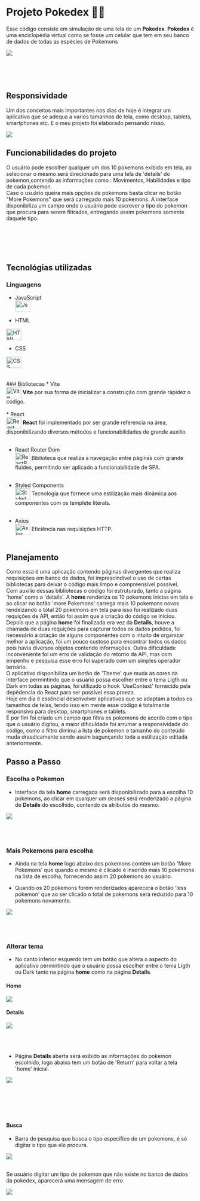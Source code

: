 # Projeto Pokedex 🐱‍💻


Esse código consiste em simulação de uma tela de um <strong>Pokedex</strong>.
<strong>Pokedex</strong> é uma enciclopédia virtual como se fosse um celular que tem em seu banco de dados de todas as espécies de Pokemons


<img src='./src/assets/home.gif' >

 <br><br><br>


## Responsividade
Um dos conceitos mais importantes nos dias de hoje é integrar um aplicativo que se adequa a varios tamanhos de tela, como desktop, tablets, smartphones etc. E o meu projeto foi elaborado pensando nisso.

<img src="./src/assets/respo.gif">


## Funcionabilidades do projeto
O usuário pode escolher qualquer um dos 10 pokemons exibido em tela, ao selecionar o mesmo será direcionado para uma tela de 'details' do pokemon,contendo as informações como : Movimentos, Habilidades e tipo de cada pokemon.<br>
Caso o usuário queira mais opções de pokemons basta clicar no botão "More Pokemons" que será carregado mais 10 pokemons. A interface  disponibiliza um campo onde o usuário pode escrever o tipo do pokemon que procura para serem filtrados,  entregando assim pokemons somente daquele tipo.

<br><br><br><br>

## Tecnológias utilizadas 

  ### Linguagens


* JavaScript<br>
  <img align="center" alt="Js" height="30" width="40" src="https://raw.githubusercontent.com/devicons/devicon/master/icons/javascript/javascript-plain.svg">


 
 * HTML<br>
  <img align="center" alt="HTML" height="30" width="40" src="https://raw.githubusercontent.com/devicons/devicon/master/icons/html5/html5-original.svg">

 * CSS<br>
  <img align="center" alt="CSS" height="30" width="40" src="https://raw.githubusercontent.com/devicons/devicon/master/icons/css3/css3-original.svg">
  <br>
  <br>
  <br>
  ### Bibliotecas
  * Vite<br>
   <img align="center" alt="Vite" height="30" width="40" src="https://raw.githubusercontent.com/devicons/devicon/master/icons/vitejs/vitejs-original.svg"> 
   <strong>Vite</strong> por sua forma de inicializar a construção  com grande rápidez o código.
   <br>
   <br>
* React<br>
  <img align="center" alt="React" height="30" width="40" src="https://raw.githubusercontent.com/devicons/devicon/master/icons/react/react-original-wordmark.svg"> 
  <strong>React</strong> foi implementado por ser grande referencia na área, disponibilizando diversos métodos e funcionabilidades de grande auxilio.
  <br>
  <br>

* React Router Dom <br>
    <img align="center" alt="ReactRouterDom" height="30" width="40" src="https://raw.githubusercontent.com/devicons/devicon/master/icons/reactrouter/reactrouter-original-wordmark.svg"> Biblioteca que realiza a navegação entre páginas com grande fluídes, permitindo ser aplicado a funcionabilidade de SPA.
    <br>
    <br>


 * Styled Components <br>
    <img align="center" alt="Styled Components" height="30" width="40" src="https://miro.medium.com/v2/resize:fit:636/format:webp/1*7jRD5QhgARucFKvRHFxpOg.png"> 
    Tecnologia que fornece uma estilização mais dinâmica aos componentes com os templete literals.
    <br>
    <br>


  * Axios<br>
     <img align="center" alt="Axios" height="30" width="40" src="https://raw.githubusercontent.com/devicons/devicon/master/icons/axios/axios-plain.svg">  Eficiência nas requisições HTTP. 
    <br>
    <br>
  
  ## Planejamento
  Como essa é uma aplicação contendo páginas divergentes que realiza requisições em banco de dados, foi imprescindível o uso de certas bibliotecas para deixar o código mais limpo e compreensível possível.<br>
  Com auxílio dessas bibliotecas o código foi estruturado, tanto a página  'home' como a 'details'. A <strong>home</strong> renderiza os 10 pokemons inicias em tela e ao clicar no botão 'more Pokemons' carrega mais 10 pokemons novos rendeizando o total 20 pokemons em tela para isso foi realizado duas requições de API, então foi assim que a criação do código se iniciou. Depois que a página <strong>home</strong> foi finalizada era vez da <strong>Details</strong>, houve a chamada de duas requições para capturar todos os dados pedidos, foi necessário a criação de alguns componentes com o intuito de  organizar melhor a aplicação, foi um pouco custoso para encontrar todos os dados pois havia diversos objetos contendo informações. Outra dificuldade inconveniente foi um erro de validação do retorno da API, mas com empenho e pesquisa esse erro foi superado com um simples operador ternário.<br>
  O aplicativo disponíbiliza um botão de 'Theme' que muda as cores da interface permintindo que o usuário possa escolher entre o tema Ligth ou Dark em todas as páginas, foi utilizado o hook 'UseContext' fornecido pela depêdencia do React para ser possível essa proeza.<br>
  Hoje em dia é essêncial desenvolver aplicativos que se adaptam a todos os tamanhos de telas, tendo isso em mente esse código é totalmente responsivo para desktop, smartphones e tablets.<br>
  E por fim foi criado um campo que filtra os pokemons de acordo com o tipo que o usuário digitou, a maior dificuldade foi arrumar a responsividade do código, como o filtro diminui a lista de pokemon o tamanho do conteúdo muda drasdicamente sendo assim bagunçando toda a estilização editada anteriormente.

  

## Passo a Passo
### Escolha o Pokemon 
* Interface da tela <strong>home</strong> carregada será disponibilizado para a escolha 10 pokemons, ao clicar em qualquer um desses será renderizado a página de <strong>Details</strong> do escolhido, contendo os atributos do mesmo.

<img src='./src/assets/home.gif' >
    <br>
    <br>
    <br>
    <br>


  ### Mais Pokemons para escolha
* Ainda na tela <strong>home</strong> logo abaixo dos pokemons contém um botão 'More Pokemons' que quando o mesmo é clicado é inserido mais 10 pokemons na lista de escolha, fornecendo assim 20 pokemons ao usuário.


* Quando os 20 pokemons forem renderizados aparecerá o botão 'less pokemon' que ao ser clicado o total de pokemons será reduzido para 10 pokemons novamente. 


<img src='./src/assets/maispoke.gif' >

  <br>
  <br>
  <br>
  <br>




  ### Alterar tema

* No canto inferior esquerdo tem um botão que altera o aspecto do aplicativo permintindo que o usuário possa escolher entre o tema Ligth ou Dark tanto na página <strong>home</strong> como  na página <strong>Details</strong>.

#### Home
<img src='./src/assets/darks-home.png' >
<br>

#### Details
<img src='./src/assets/dark-details.png' >

  <br>
  <br>
  <br>
  <br>

* Página <strong>Details</strong> aberta será exibido as informações do pokemon escolhido, logo abaixo tem um botão de 'Return' para voltar a tela 'home' inicial.   

<img src='./src/assets/detailslight.png' >
<br>
<br>


  <br>
  <br>
  <br>
  <br>

#### Busca
* Barra de pesquisa que busca o tipo específico de um pokemons, é só digitar o tipo que ele procura.

<img src='./src/assets/search.png' >

  <br>
  <br>
  
Se usuário digitar um tipo de pokemon que não existe no banco de dados da pokedex, aparecerá uma mensagem de erro.

<img src='./src/assets/dark-type.png' >
